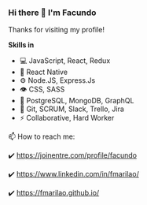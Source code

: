 ### Hi there 👋 I'm Facundo

Thanks for visiting my profile!
<!--
**fmarilao/fmarilao** is a ✨ _special_ ✨ repository because its `README.md` (this file) appears on your GitHub profile.
-->
**Skills in**

- 💻 JavaScript, React, Redux
- 📱 React Native
- ⚙️ Node.JS, Express.Js
- 👁️ CSS, SASS
- 💽 PostgreSQL, MongoDB, GraphQL
- 💬 Git, SCRUM, Slack, Trello, Jira
- ⚡ Collaborative, Hard Worker




📫 How to reach me:

:heavy_check_mark: https://joinentre.com/profile/facundo

:heavy_check_mark: https://www.linkedin.com/in/fmarilao/

:heavy_check_mark: https://fmarilao.github.io/

